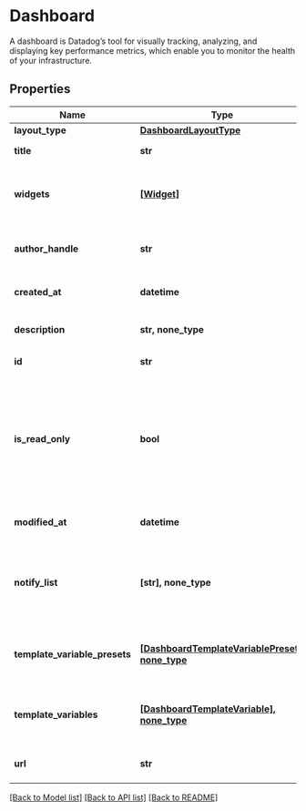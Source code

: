 # Dashboard

A dashboard is Datadog’s tool for visually tracking, analyzing, and displaying key performance metrics, which enable you to monitor the health of your infrastructure.
## Properties
Name | Type | Description | Notes
------------ | ------------- | ------------- | -------------
**layout_type** | [**DashboardLayoutType**](DashboardLayoutType.md) |  | 
**title** | **str** | Title of the dashboard. | 
**widgets** | [**[Widget]**](Widget.md) | List of widgets to display on the dashboard. | 
**author_handle** | **str** | Identifier of the dashboard author. | [optional] [readonly] 
**created_at** | **datetime** | Creation date of the dashboard. | [optional] [readonly] 
**description** | **str, none_type** | Description of the dashboard. | [optional] 
**id** | **str** | ID of the dashboard. | [optional] [readonly] 
**is_read_only** | **bool** | Whether this dashboard is read-only. If True, only the author and admins can make changes to it. | [optional]  if omitted the server will use the default value of False
**modified_at** | **datetime** | Modification date of the dashboard. | [optional] [readonly] 
**notify_list** | **[str], none_type** | List of handles of users to notify when changes are made to this dashboard. | [optional] 
**template_variable_presets** | [**[DashboardTemplateVariablePreset], none_type**](DashboardTemplateVariablePreset.md) | Array of template variables saved views. | [optional] 
**template_variables** | [**[DashboardTemplateVariable], none_type**](DashboardTemplateVariable.md) | List of template variables for this dashboard. | [optional] 
**url** | **str** | The URL of the dashboard. | [optional] [readonly] 

[[Back to Model list]](README.md#documentation-for-models) [[Back to API list]](README.md#documentation-for-api-endpoints) [[Back to README]](README.md)


